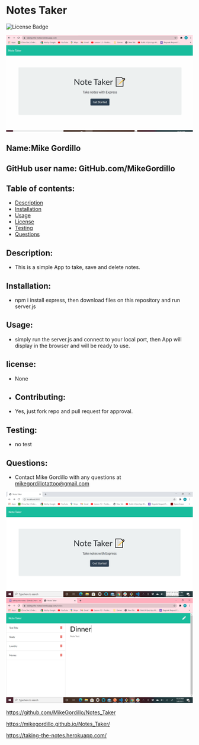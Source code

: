 # Notes Taker
![License Badge](https://img.shields.io/static/v1?label=License&message=None&color=blue)

![video](./public/assets/NotesTaker.gif)

        
## Name:Mike Gordillo
## GitHub user name: GitHub.com/MikeGordillo

## Table of contents:  
* [Description](#description)
* [Installation](#Installation)
* [Usage](#usage)
* [License](#license)
* [Testing](#testing)
* [Questions](#questions)
        
## Description:
* This is a simple App to take, save and delete notes.
## Installation:
* npm i install express, then download files on this repository and run server.js
## Usage:
* simply run the server.js and connect to your local port, then App will display in the 
browser and will be ready to use.
## license:
* None
* ## Contributing:
* Yes, just fork repo and pull request for approval.
## Testing:
* no test
## Questions:
* Contact Mike Gordillo with any questions at mikegordillotattoo@gmail.com

![screenshot](./public/assets/notesTaker.png)
![screenshot](./public/assets/notesTakerApp.png)


https://github.com/MikeGordillo/Notes_Taker

https://mikegordillo.github.io/Notes_Taker/

https://taking-the-notes.herokuapp.com/